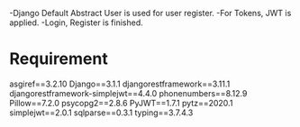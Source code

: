 -Django Default Abstract User is used for user register.
-For Tokens, JWT is applied.
-Login, Register is finished.

Requirement
===========
asgiref==3.2.10
Django==3.1.1
djangorestframework==3.11.1
djangorestframework-simplejwt==4.4.0
phonenumbers==8.12.9
Pillow==7.2.0
psycopg2==2.8.6
PyJWT==1.7.1
pytz==2020.1
simplejwt==2.0.1
sqlparse==0.3.1
typing==3.7.4.3
